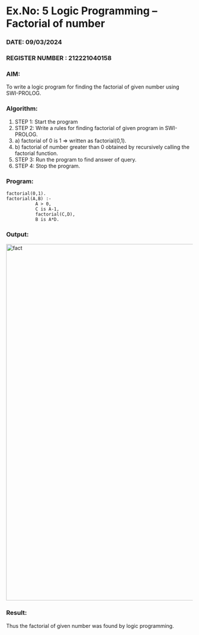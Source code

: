 # Ex.No: 5   Logic Programming – Factorial of number   
### DATE: 09/03/2024                                                                       
### REGISTER NUMBER : 212221040158
### AIM: 
To  write  a logic program for finding the factorial of given number using SWI-PROLOG. 
### Algorithm:
1. STEP 1: Start the program
2. STEP 2:  Write a rules for finding factorial of given program in SWI-PROLOG.
3.   a)	factorial of 0 is 1 => written as factorial(0,1).
4.   b)	factorial of number greater than 0 obtained by recursively calling the factorial    function.
5. STEP 3: Run the program  to find answer of  query.
6. STEP 4: Stop the program.

### Program:
```
factorial(0,1).
factorial(A,B) :-  
           A > 0, 
           C is A-1,
           factorial(C,D),
           B is A*D.
```

### Output:

<img width="960" alt="fact" src="https://github.com/Soorya7/AI_Lab_2023-24/assets/105735689/1d7fc596-d394-4b9b-96c5-acf5c706c738">


### Result:
Thus the factorial of given number was found by logic programming. 
